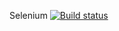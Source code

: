 Selenium [![Build status](https://ci.appveyor.com/api/projects/status/m49j3vt7fla6aqge/branch/main?svg=true)](https://ci.appveyor.com/project/Oksana017/selenium/branch/main)